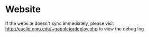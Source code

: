 Website
=======

If the website doesn't sync immediately, please visit http://euclid.nmu.edu/~gappleto/deploy.php to view the debug log
